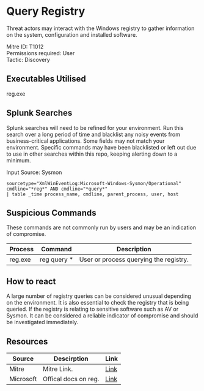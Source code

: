 # Query Registry
Threat actors may interact with the Windows registry to gather information on the system, configuration and installed software.

Mitre ID: T1012  
Permissions required: User  
Tactic: Discovery  

## Executables Utilised
reg.exe


## Splunk Searches
Splunk searches will need to be refined for your environment. Run this search over a long period of time and blacklist any noisy events from business-critical applications. Some fields may not match your environment. Specific commands may have been blacklisted or left out due to use in other searches within this repo, keeping alerting down to a minimum.

Input Source: Sysmon
```
sourcetype="XmlWinEventLog:Microsoft-Windows-Sysmon/Operational"
cmdline="*reg*" AND cmdline="*query*"
| table _time process_name, cmdline, parent_process, user, host
```

## Suspicious Commands
These commands are not commonly run by users and may be an indication of compromise.

| Process  | Command | Description
| ------------- | ------------- | -------- | 
|reg.exe |reg query * |User or process querying the registry. |

## How to react
A large number of registry queries can be considered unusual depending on the environment. It is also essential to check the registry that is being queried. If the registry is relating to sensitive software such as AV or Sysmon. It can be considered a reliable indicator of compromise and should be investigated immediately. 

## Resources

| Source | Descirption | Link | 
| --- | --- | --- |
|Mitre |Mitre Link. |[Link](https://attack.mitre.org/techniques/T1012/) |
| Microsoft  |Offical docs on reg.   |   [Link](https://docs.microsoft.com/en-us/windows-server/administration/windows-commands/reg) |
